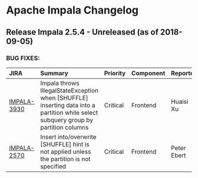 
<!---
# Licensed to the Apache Software Foundation (ASF) under one
# or more contributor license agreements.  See the NOTICE file
# distributed with this work for additional information
# regarding copyright ownership.  The ASF licenses this file
# to you under the Apache License, Version 2.0 (the
# "License"); you may not use this file except in compliance
# with the License.  You may obtain a copy of the License at
#
#     http://www.apache.org/licenses/LICENSE-2.0
#
# Unless required by applicable law or agreed to in writing, software
# distributed under the License is distributed on an "AS IS" BASIS,
# WITHOUT WARRANTIES OR CONDITIONS OF ANY KIND, either express or implied.
# See the License for the specific language governing permissions and
# limitations under the License.
-->
# Apache Impala Changelog

## Release Impala 2.5.4 - Unreleased (as of 2018-09-05)



### BUG FIXES:

| JIRA | Summary | Priority | Component | Reporter | Contributor |
|:---- |:---- | :--- |:---- |:---- |:---- |
| [IMPALA-3930](https://issues.apache.org/jira/browse/IMPALA-3930) | Impala throws IllegalStateException when [SHUFFLE] inserting data into a partition while select subquery group by partition columns |  Critical | Frontend | Huaisi Xu | Alexander Behm |
| [IMPALA-2570](https://issues.apache.org/jira/browse/IMPALA-2570) | Insert into/overwrite [SHUFFLE] hint is not applied unless the partition is not specified |  Critical | Frontend | Peter Ebert | Alexander Behm |


